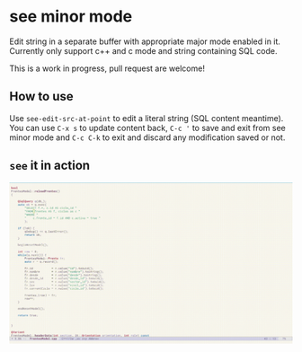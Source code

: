 # see minor mode

Edit string in a separate buffer  with appropriate major mode enabled in
it.  Currently only support c++ and c mode and string containing SQL code.

This is a work in progress, pull request are welcome!

## How to use

Use  `see-edit-src-at-point` to  edit  a literal  string (SQL  content
meantime).  You  can use `C-x s`  to update  content back, `C-c '`  to
save and exit  from see minor mode  and `C-c C-k` to  exit and discard
any modification saved or not.


## `see` it in action

![see minor mode](screencast/see-mode.gif)

